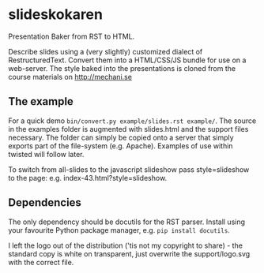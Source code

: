 # slideskokaren
Presentation Baker from RST to HTML.

Describe slides using a (very slightly) customized dialect of
RestructuredText. Convert them into a HTML/CSS/JS bundle for 
use on a web-server. The style baked into the presentations is
cloned from the course materials on http://mechani.se

## The example

For a quick demo `bin/convert.py example/slides.rst example/`. The source in 
the examples folder is augmented with slides.html and the
support files necessary. The folder can simply be copied onto
a server that simply exports part of the file-system (e.g.
Apache). Examples of use within twisted will follow later.

To switch from all-slides to the javascript slideshow pass style=slideshow
to the page: e.g. index-43.html?style=slideshow.

## Dependencies

The only dependency should be docutils for the RST parser. Install
using your favourite Python package manager, e.g. `pip install docutils`.

I left the logo out of the distribution ('tis not my copyright to 
share) - the standard copy is white on transparent, just overwrite the
support/logo.svg with the correct file.
